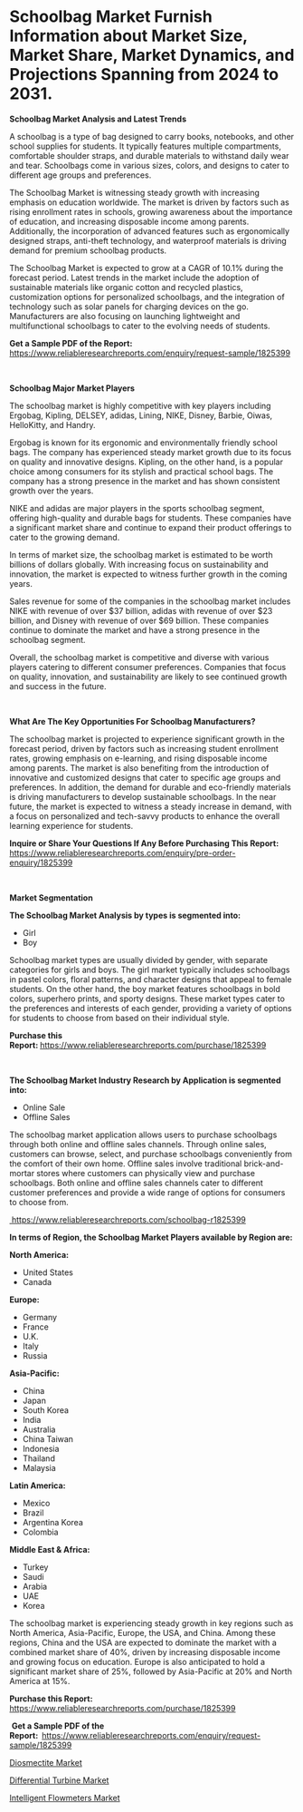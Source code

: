 <p><h1>Schoolbag Market Furnish Information about Market Size, Market Share, Market Dynamics, and Projections Spanning from 2024 to 2031.</h1></p><p><strong>Schoolbag Market Analysis and Latest Trends</strong></p>
<p><p>A schoolbag is a type of bag designed to carry books, notebooks, and other school supplies for students. It typically features multiple compartments, comfortable shoulder straps, and durable materials to withstand daily wear and tear. Schoolbags come in various sizes, colors, and designs to cater to different age groups and preferences.</p><p>The Schoolbag Market is witnessing steady growth with increasing emphasis on education worldwide. The market is driven by factors such as rising enrollment rates in schools, growing awareness about the importance of education, and increasing disposable income among parents. Additionally, the incorporation of advanced features such as ergonomically designed straps, anti-theft technology, and waterproof materials is driving demand for premium schoolbag products.</p><p>The Schoolbag Market is expected to grow at a CAGR of 10.1% during the forecast period. Latest trends in the market include the adoption of sustainable materials like organic cotton and recycled plastics, customization options for personalized schoolbags, and the integration of technology such as solar panels for charging devices on the go. Manufacturers are also focusing on launching lightweight and multifunctional schoolbags to cater to the evolving needs of students.</p></p>
<p><strong>Get a Sample PDF of the Report:&nbsp;</strong> <a href="https://www.reliableresearchreports.com/enquiry/request-sample/1825399">https://www.reliableresearchreports.com/enquiry/request-sample/1825399</a></p>
<p>&nbsp;</p>
<p><strong>Schoolbag Major Market Players</strong></p>
<p><p>The schoolbag market is highly competitive with key players including Ergobag, Kipling, DELSEY, adidas, Lining, NIKE, Disney, Barbie, Oiwas, HelloKitty, and Handry. </p><p>Ergobag is known for its ergonomic and environmentally friendly school bags. The company has experienced steady market growth due to its focus on quality and innovative designs. Kipling, on the other hand, is a popular choice among consumers for its stylish and practical school bags. The company has a strong presence in the market and has shown consistent growth over the years.</p><p>NIKE and adidas are major players in the sports schoolbag segment, offering high-quality and durable bags for students. These companies have a significant market share and continue to expand their product offerings to cater to the growing demand.</p><p>In terms of market size, the schoolbag market is estimated to be worth billions of dollars globally. With increasing focus on sustainability and innovation, the market is expected to witness further growth in the coming years.</p><p>Sales revenue for some of the companies in the schoolbag market includes NIKE with revenue of over $37 billion, adidas with revenue of over $23 billion, and Disney with revenue of over $69 billion. These companies continue to dominate the market and have a strong presence in the schoolbag segment.</p><p>Overall, the schoolbag market is competitive and diverse with various players catering to different consumer preferences. Companies that focus on quality, innovation, and sustainability are likely to see continued growth and success in the future.</p></p>
<p>&nbsp;</p>
<p><strong>What Are The Key Opportunities For Schoolbag Manufacturers?</strong></p>
<p><p>The schoolbag market is projected to experience significant growth in the forecast period, driven by factors such as increasing student enrollment rates, growing emphasis on e-learning, and rising disposable income among parents. The market is also benefiting from the introduction of innovative and customized designs that cater to specific age groups and preferences. In addition, the demand for durable and eco-friendly materials is driving manufacturers to develop sustainable schoolbags. In the near future, the market is expected to witness a steady increase in demand, with a focus on personalized and tech-savvy products to enhance the overall learning experience for students.</p></p>
<p><strong>Inquire or Share Your Questions If Any Before Purchasing This Report:</strong> <a href="https://www.reliableresearchreports.com/enquiry/pre-order-enquiry/1825399">https://www.reliableresearchreports.com/enquiry/pre-order-enquiry/1825399</a></p>
<p>&nbsp;</p>
<p><strong>Market Segmentation</strong></p>
<p><strong>The Schoolbag Market Analysis by types is segmented into:</strong></p>
<p><ul><li>Girl</li><li>Boy</li></ul></p>
<p><p>Schoolbag market types are usually divided by gender, with separate categories for girls and boys. The girl market typically includes schoolbags in pastel colors, floral patterns, and character designs that appeal to female students. On the other hand, the boy market features schoolbags in bold colors, superhero prints, and sporty designs. These market types cater to the preferences and interests of each gender, providing a variety of options for students to choose from based on their individual style.</p></p>
<p><strong>Purchase this Report:&nbsp;</strong><a href="https://www.reliableresearchreports.com/purchase/1825399">https://www.reliableresearchreports.com/purchase/1825399</a></p>
<p>&nbsp;</p>
<p><strong>The Schoolbag Market Industry Research by Application is segmented into:</strong></p>
<p><ul><li>Online Sale</li><li>Offline Sales</li></ul></p>
<p><p>The schoolbag market application allows users to purchase schoolbags through both online and offline sales channels. Through online sales, customers can browse, select, and purchase schoolbags conveniently from the comfort of their own home. Offline sales involve traditional brick-and-mortar stores where customers can physically view and purchase schoolbags. Both online and offline sales channels cater to different customer preferences and provide a wide range of options for consumers to choose from.</p></p>
<p><a href="https://www.reliableresearchreports.com/schoolbag-r1825399">&nbsp;https://www.reliableresearchreports.com/schoolbag-r1825399</a></p>
<p><strong>In terms of Region, the Schoolbag Market Players available by Region are:</strong></p>
<p>
    <p> <strong> North America: </strong>
        <ul>
            <li>United States</li>
            <li>Canada</li>
        </ul>
        </p> 
    <p> <strong> Europe: </strong>
        <ul>
            <li>Germany</li>
            <li>France</li>
            <li>U.K.</li>
            <li>Italy</li>
            <li>Russia</li>
        </ul>
        </p> 
    <p> <strong> Asia-Pacific: </strong>
        <ul>
            <li>China</li>
            <li>Japan</li>
            <li>South Korea</li>
            <li>India</li>
            <li>Australia</li>
            <li>China Taiwan</li>
            <li>Indonesia</li>
            <li>Thailand</li>
            <li>Malaysia</li>
        </ul>
        </p> 
    <p> <strong> Latin America: </strong>
        <ul>
            <li>Mexico</li>
            <li>Brazil</li>
            <li>Argentina Korea</li>
            <li>Colombia</li>
        </ul>
        </p> 
    <p> <strong> Middle East & Africa: </strong>
        <ul>
            <li>Turkey</li>
            <li>Saudi</li>
            <li>Arabia</li>
            <li>UAE</li>
            <li>Korea</li>
        </ul>
    </p>
    </p>
<p><p>The schoolbag market is experiencing steady growth in key regions such as North America, Asia-Pacific, Europe, the USA, and China. Among these regions, China and the USA are expected to dominate the market with a combined market share of 40%, driven by increasing disposable income and growing focus on education. Europe is also anticipated to hold a significant market share of 25%, followed by Asia-Pacific at 20% and North America at 15%.</p></p>
<p><strong>Purchase this Report: </strong><a href="https://www.reliableresearchreports.com/purchase/1825399">https://www.reliableresearchreports.com/purchase/1825399</a></p>
<p>&nbsp;<strong>Get a Sample PDF of the Report:&nbsp;&nbsp;</strong><a href="https://www.reliableresearchreports.com/enquiry/request-sample/1825399">https://www.reliableresearchreports.com/enquiry/request-sample/1825399</a></p>
<p><strong></strong></p>
<p><p><a href="https://issuu.com/reportprime-2/docs/diosmectite-market-size-2030.pptx">Diosmectite Market</a></p><p><a href="https://github.com/ValentineMike02/Market-Research-Report-List-1/blob/main/differential-turbine-market.md">Differential Turbine Market</a></p><p><a href="https://github.com/JosephMorgnlvXXff/Market-Research-Report-List-1/blob/main/intelligent-flowmeters-market.md">Intelligent Flowmeters Market</a></p></p>